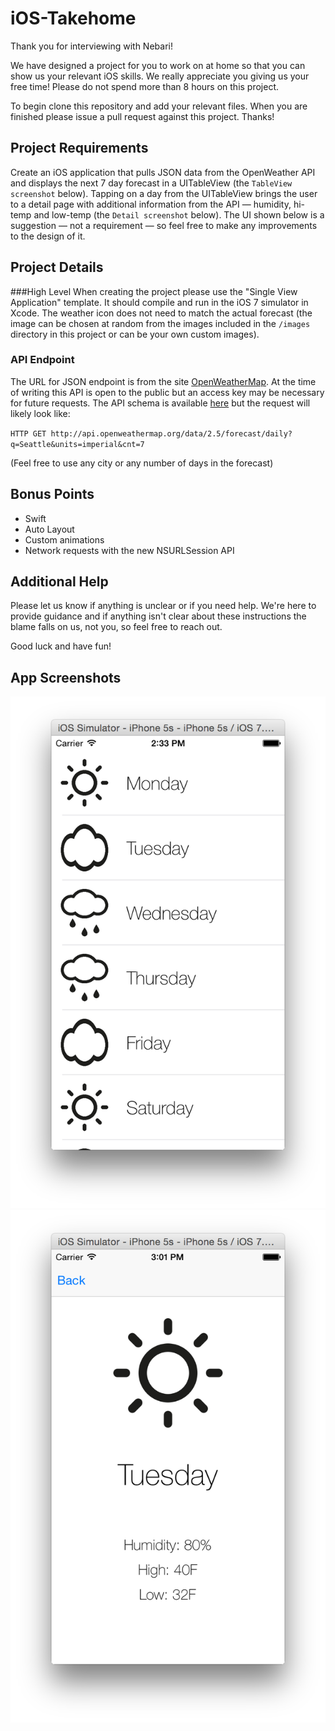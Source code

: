 # iOS-Takehome

Thank you for interviewing with Nebari!

We have designed a project for you to work on at home so that you can show us your relevant iOS skills. We really appreciate you giving us your free time! Please do not spend more than 8 hours on this project.

To begin clone this repository and add your relevant files. When you are finished please issue a pull request against this project. Thanks!

## Project Requirements

Create an iOS application that pulls JSON data from the OpenWeather API and displays the next 7 day forecast in a UITableView (the `TableView screenshot` below). Tapping on a day from the UITableView brings the user to a detail page with additional information from the API — humidity, hi-temp and low-temp (the `Detail screenshot` below). The UI shown below is a suggestion — not a requirement — so feel free to make any improvements to the design of it.

## Project Details

###High Level
When creating the project please use the "Single View Application" template. It should compile and run in the iOS 7 simulator in Xcode. The weather icon does not need to match the actual forecast (the image can be chosen at random from the images included in the `/images` directory in this project or can be your own custom images).

### API Endpoint

The URL for JSON endpoint is from the site [OpenWeatherMap](http://openweathermap.org). At the time of writing this API is open to the public but an access key may be necessary for future requests. The API schema is available [here](http://openweathermap.org/api) but the request will likely look like:

`HTTP GET http://api.openweathermap.org/data/2.5/forecast/daily?q=Seattle&units=imperial&cnt=7`

(Feel free to use any city or any number of days in the forecast)

## Bonus Points

* Swift
* Auto Layout
* Custom animations
* Network requests with the new NSURLSession API

## Additional Help

Please let us know if anything is unclear or if you need help. We're here to provide guidance and if anything isn't clear about these instructions the blame falls on us, not you, so feel free to reach out.

Good luck and have fun!

## App Screenshots

![TableView screenshot](images/table_view.png)
![Detail screenshot](images/detail_view.png)
